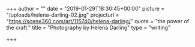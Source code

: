 +++
author = ""
date = "2019-01-29T18:30:45+00:00"
picture = "/uploads/helena-darling-02.jpg"
projecturl = "https://scene360.com/art/115740/helena-darling/"
quote = "the power of the craft."
title = "Photography by Helena Darling"
type = "writing"

+++
